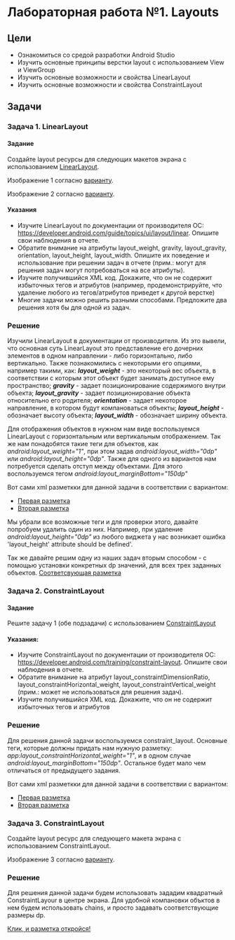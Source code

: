 # Лабораторная работа №1. Layouts


## Цели
* Ознакомиться со средой разработки Android Studio
* Изучить основные принципы верстки layout с использованием View и ViewGroup
* Изучить основные возможности и свойства LinearLayout
* Изучить основные возможности и свойства ConstraintLayout

## Задачи
### Задача 1.  LinearLayout
#### Задание
Создайте layout ресурсы для следующих макетов экрана с использованием [LinearLayout](https://developer.android.com/guide/topics/ui/layout/linear).

Изображение 1 согласно [варианту](https://github.com/OrlovDiga/android-lectures/blob/master/labs/01/linear/14.png).

Изображение 2 согласно [варианту](https://github.com/OrlovDiga/android-lectures/blob/master/labs/01/linear/01.png).

#### Указания
* Изучите LinearLayout по документации от производителя ОС: https://developer.android.com/guide/topics/ui/layout/linear. Опишите свои наблюдения в отчете.
* Обратите внимание на атрибуты layout_weight, gravity, layout_gravity, orientation, layout_height, layout_width. Опишите их поведение и использование при решении задач в отчете (прим.: могут для решения задач могут потребоваться на все атрибуты).
* Изучите получившийся XML код. Докажите, что он не содержит избыточных тегов и атрибутов (например, продемонстрируйте, что удаление любого из тегов/атрибутов приведет к другой верстке)
* Многие задачи можно решить разными способами. Предложите два решения хотя бы для одной из задач.

### Решение

Изучили LinearLayout в документации от производителя. Из это вывели, что основная суть LinearLayout это представление его дочерних элементов в одном направлении - либо горизонтально, либо вертикально. Также познакомились с некоторыми его опциями, например такими, как:
**_layout_weight_** - это некоторый вес объекта, в соответствии с которым этот объект будет занимать доступное ему пространство; __*gravity*__ - задает позиционирование содержимого внутри объекта; __*layout_gravity*__ - задает позиционирование объекта относительно его родителя; __*orientation*__ - задает некоторое направление, в котором будут компановаться объекты; __*layout_height*__ - обозначает высоту объекта; __*layout_width*__ - обозначает ширину объекта.

Для отображения объектов в нужном нам виде воспользуемся LinearLayout c горизонтальным или вертикальным отображением. Так же нам понадобятся такие теги для объектов, как *android:layout_weight="1"*, при этом задав *android:layout_width="0dp"* или *android:layout_height="0dp"*. Также для одного из вариантов нам потребуется сделать отступ между объектами. Для этого воспользуемся тегом *android:layout_marginBottom="150dp"*

Вот сами xml разметкки для данной задачи в соответствии с вариантом:
* [Первая разметка](https://github.com/OrlovDiga/University-Android-Tasks/blob/master/app/src/main/res/layout/lab_1th_task_1th_var_14th.xml)
* [Вторая разметка](https://github.com/OrlovDiga/University-Android-Tasks/blob/master/app/src/main/res/layout/lab_1th_task_1th_var_1th.xml)

Мы убрали все возможные теги и для проверки этого, давайте попробуем удалить один из них. Например, при удаление _android:layout_height="0dp"_ из любого виджета у нас возникает ошибка 'layout_height' attribute should be defined'.

Так же давайте решим одну из наших задач вторым способом - с помощью установки конкретных dp значений, для всех трех заданных объектов.
[Соответсвующая разметка](https://github.com/OrlovDiga/University-Android-Tasks/blob/master/app/src/main/res/layout/lab_1th_task_1th_var_1th_version_2.xml)

### Задача 2. ConstraintLayout
#### Задание
Решите задачу 1 (обе подзадачи) с использованием [ConstraintLayout](https://developer.android.com/training/constraint-layout)

#### Указания:
* Изучите ConstraintLayout по документации от производителя ОС: https://developer.android.com/training/constraint-layout. Опишите свои наблюдения в отчете.
* Обратите внимание на атрибут layout_constraintDimensionRatio, layout_constraintHorizontal_weight, layout_constraintVertical_weight (прим.: может не использоваться для решения задач).
* Изучите получившийся XML код. Докажите, что он не содержит избыточных тегов и атрибутов

### Решение

Для решения данной задачи воспользуемся constraint_layout. Основные теги, которые должны придать нам нужную разметку: *app:layout_constraintHorizontal_weight="1"*, и в одном случае *android:layout_marginBottom="150dp"*. Остальное будет мало чем отличаться от предыдущего задания.

Вот сами xml разметкки для данной задачи в соответствии с вариантом:
* [Первая разметка](https://github.com/OrlovDiga/University-Android-Tasks/blob/master/app/src/main/res/layout/lab_1th_task_2th_var_14_th.xml)
* [Вторая разметка](https://github.com/OrlovDiga/University-Android-Tasks/blob/master/app/src/main/res/layout/lab_1th_task_2th_var_1th.xml)

### Задача 3. ConstraintLayout
Создайте layout ресурс для следующего макета экрана с использованием ConstraintLayout.

Изображение 3 согласно [варианту](https://github.com/OrlovDiga/android-lectures/blob/master/labs/01/constraint/lab01_constraint_v14.png).

### Решение

Для решения данной задачи будем использовать зададим квадратный ConstraintLayour в центре экрана. Для удобной компановки объктов в нем будем использовать chains, и просто задавать соответствующие размеры dp.

[Клик, и разметка откройся!](https://github.com/OrlovDiga/University-Android-Tasks/blob/master/app/src/main/res/layout/lab_1th_task_3th_var_14th.xml)
